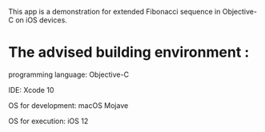 This app is a demonstration for extended Fibonacci sequence in Objective-C on iOS devices.

# The advised building environment : 

programming language: Objective-C

IDE: Xcode 10

OS for development: macOS Mojave 

OS for execution: iOS 12
